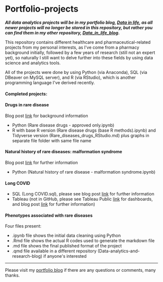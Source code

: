# Portfolio-projects

***All data analytics projects will be in my portfolio blog, [Data in life](https://jhylin.github.io/Data_in_life_blog/), as all newer projects will no longer be stored in this repository, but rather you can find them in my other repository, [Data_in_life_blog](https://github.com/jhylin/Data_in_life_blog).***

This repository contains different healthcare and pharmaceutical-related projects from my personal interests, as I've come from a pharmacy background initially, followed by a few years of research (still not an expert yet), so naturally I still want to delve further into these fields by using data science and analytics tools.

All of the projects were done by using Python (via Anaconda), SQL (via DBeaver on MySQL server), and R (via RStudio), which is another programming language I've derived recently.


#### Completed projects:
#### Drugs in rare disease
Blog post [link](https://jhylin.github.io/Data-analytics-and-research-blog/posts/Drugs%20in%20rare%20diseases/RareDiseasesDrugs.html) for background information
- Python (Rare disease drugs - approved only.ipynb)
- R with base R version (Rare disease drugs (base R methods).ipynb) and Tidyverse version (Rare_diseases_drugs_RStudio.md) plus graphs in separate file folder with same file name

#### Natural history of rare diseases: malformation syndrome
Blog post [link](https://jhylin.github.io/Data-analytics-and-research-blog/posts/Natural%20history%20of%20rare%20diseases%20–%20malformation%20syndrome/NaturalHistoryRareDiseasesMalSyn.html) for further information
- Python (Natural history of rare disease - malformation syndrome.ipynb)

#### Long COVID 
- SQL (Long COVID.sql), please see blog post [link](https://jhylin.github.io/Data-analytics-and-research-blog/posts/Long%20COVID%20data%20in%20SQL/LongCOVIDSQL.html) for further information
- Tableau (not in GitHub, please see Tableau Public [link](https://public.tableau.com/app/profile/jennifer.hy.lin/viz/CharacterisinglongCOVID/Riskfactorswithclinicalassociations) for dashboards, and blog post [link](https://jhylin.github.io/Data-analytics-and-research-blog/posts/Long%20COVID%20dashboard/TableauDashboard.html) for further information)

#### Phenotypes associated with rare diseases
Four files present:
* .ipynb file shows the initial data cleaning using Python
* .Rmd file shows the actual R codes used to generate the markdown file
* .md file shows the final published format of the project
* .qmd file available in a different repository (Data-analytics-and-research-blog) if anyone's interested

---

Please visit my [portfolio blog](https://jhylin.github.io/Data_in_life_blog/) if there are any questions or comments, many thanks.